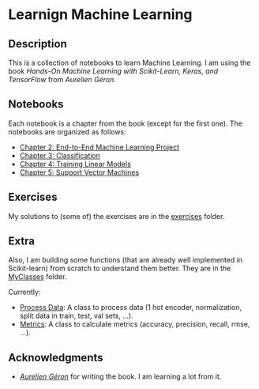 # Learnign Machine Learning

## Description

This is a collection of notebooks to learn Machine Learning. I am using the book _Hands-On Machine Learning with Scikit-Learn, Keras, and TensorFlow_ from _Aurelien Géron_.

## Notebooks

Each notebook is a chapter from the book (except for the first one). The notebooks are organized as follows:

- [Chapter 2: End-to-End Machine Learning Project](Notebooks/02_end_to_end_machine_learning_project.ipynb)
- [Chapter 3: Classification](Notebooks/03_classification.ipynb)
- [Chapter 4: Training Linear Models](Notebooks/04_training_linear_models.ipynb)
- [Chapter 5: Support Vector Machines](Notebooks/05_support_vector_machines.ipynb)

## Exercises

My solutions to (some of) the exercises are in the [exercises](exercises) folder.

## Extra

Also, I am building some functions (that are already well implemented in Scikit-learn) from scratch to understand them better. They are in the [MyClasses](MyClasses) folder.

Currently:
- [Process Data](MyClasses/ProcessData.py): A class to process data (1 hot encoder, normalization, split data in train, test, val sets, ...).
- [Metrics](MyClasses/Metrics.py): A class to calculate metrics (accuracy, precision, recall, rmse, ...).


## Acknowledgments

- [_Aurelien Géron_](https://github.com/ageron) for writing the book. I am learning a lot from it.
